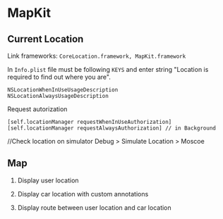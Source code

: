 MapKit
==

## Current Location

Link frameworks: `CoreLocation.framework, MapKit.framework`


In `Info.plist` file must be following `KEYS` and enter string "Location is required to find out where you are".

```objc
NSLocationWhenInUseUsageDescription
NSLocationAlwaysUsageDescription
```

Request autorization

```objc
[self.locationManager requestWhenInUseAuthorization]
[self.locationManager requestAlwaysAuthorization] // in Background
```

//Check location on simulator
Debug > Simulate Location > Moscoe



## Map

1. Display user location

2. Display car location with custom annotations

3. Display route between user location and car location